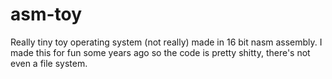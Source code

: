 # asm-toy
Really tiny toy operating system (not really) made in 16 bit nasm assembly. I made this for fun some years ago so the code is pretty shitty, there's not even a file system.
